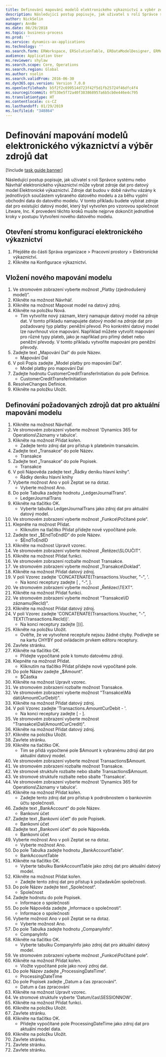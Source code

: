 ```yaml
---
title: Definování mapování modelů elektronického výkaznictví a výběr zdrojů dat
description: Následující postup popisuje, jak uživatel s rolí Správce systému nebo Návrhář elektronického výkaznictví může vybrat zdroje dat pro datový model Elektronické výkaznictví.
author: NickSelin
manager: AnnBe
ms.date: 08/29/2018
ms.topic: business-process
ms.prod: ''
ms.service: dynamics-ax-applications
ms.technology: ''
ms.search.form: ERWorkspace, ERSolutionTable, ERDataModelDesigner, ERModelMappingTable, ERModelMappingDesigner, ERExpressionDesignerFormula
audience: Application User
ms.reviewer: shylaw
ms.search.scope: Core, Operations
ms.search.region: Global
ms.author: nselin
ms.search.validFrom: 2016-06-30
ms.dyn365.ops.version: Version 7.0.0
ms.openlocfilehash: b5f2f2c699514d723f42f5d1fb25724f46dfc4f4
ms.sourcegitcommit: 0f530e5f72a40f383868957a6b5cb0e446e4c795
ms.translationtype: HT
ms.contentlocale: cs-CZ
ms.lasthandoff: 01/29/2019
ms.locfileid: "348864"
---
```

# <a name="define-er-model-mappings-and-select-data-sources-for-them"></a>Definování mapování modelů elektronického výkaznictví a výběr zdrojů dat

[!include [task guide banner](../../includes/task-guide-banner.md)]

Následující postup popisuje, jak uživatel s rolí Správce systému nebo Návrhář elektronického výkaznictví může vybrat zdroje dat pro datový model Elektronické výkaznictví. Zdroje dat budou v době návrhu vázány k jednotlivých součástem vybraného datového modelu a za běhu vyplní obchodní data do datového modelu. V tomto příkladu budete vybírat zdroje dat pro existující datový model, který byl vytvořen pro vzorovou společnost Litware, Inc. K provedení těchto kroků musíte nejprve dokončit jednotlivé kroky v postupu Vytvoření nového datového modelu.


## <a name="open-the-electronic-reporting-configurations-tree"></a>Otevření stromu konfigurací elektronického výkaznictví
1. Přejděte do části Správa organizace > Pracovní prostory > Elektronické výkaznictví.
2. Klikněte na Konfigurace výkaznictví.

## <a name="insert-a-new-model-mapping"></a>Vložení nového mapování modelu
1. Ve stromovém zobrazení vyberte možnost „Platby (zjednodušený model)“.
2. Klikněte na možnost Návrhář.
3. Klikněte na možnost Mapovat model na datový zdroj.
4. Klikněte na položku Nová.
    * Tím vytvoříte nový záznam, který namapuje datový model na zdroje dat. V tomto příkladu namapujete datový model na zdroje dat pro požadovaný typ platby: peněžní převod.     Pro konkrétní datový model lze navrhnout více mapování. Například můžete vytvořit mapování pro různé typy plateb, jako je například pro přímý debet nebo peněžní převody. V tomto příkladu vytvoříte mapování pro peněžní převody.  
5. Zadejte text „Mapování Dal“ do pole Název.
    * Mapování Dal  
6. V poli Popis zadejte „Model platby pro mapování Dal“.
    * Model platby pro mapování Dal  
7. Zadejte hodnotu CustomerCreditTransferInitiation do pole Definice.
    * CustomerCreditTransferInitiation  
8. ResolveChanges Definice.
9. Klikněte na položku Uložit.

## <a name="define-required-data-sources-for-the-current-model-mapping"></a>Definování požadovaných zdrojů dat pro aktuální mapování modelu
1. Klikněte na možnost Návrhář.
2. Ve stromovém zobrazení vyberte možnost 'Dynamics 365 for Operations\Záznamy v tabulce'.
3. Klikněte na možnost Přidat kořen.
    * Zadejte tento zdroj dat pro přístup k platebním transakcím.  
4. Zadejte text „Transakce“ do pole Název.
    * Transakce  
5. Zadejte text „Transakce“ do pole Popisek.
    * Transakce  
6. V poli Nápověda zadejte text „Řádky deníku hlavní knihy“.
    * Řádky deníku hlavní knihy  
7. Vyberte možnost Ano v poli Zeptat se na dotaz.
    * Vyberte možnost Ano.  
8. Do pole Tabulka zadejte hodnotu „LedgerJournalTrans“.
    * LedgerJournalTrans  
9. Klikněte na tlačítko OK.
    * Vyberte tabulku LedgerJournalTrans jako zdroj dat pro aktuální datový model.  
10. Ve stromovém zobrazení vyberte možnost „Funkce\Počítané pole“.
11. Klepněte na možnost Přidat.
    * Kliknutím na tlačítko Přidat přidejte nové vypočítané pole.  
12. Zadejte text „$EndToEndID“ do pole Název.
    * $EndToEndID  
13. Klikněte na možnost Upravit vzorec.
14. Ve stromovém zobrazení vyberte možnost „Řetězec\SLOUČIT“.
15. Klikněte na možnost Přidat funkci.
16. Ve stromovém zobrazení rozbalte možnost Transakce.
17. Ve stromovém zobrazení vyberte možnost „Transakce\Doklad“.
18. Klikněte na možnost Přidat datový zdroj.
19. V poli Vzorec zadejte 'CONCATENATE(Transactions.Voucher, "-", '.
    * Na konci receptury zadejte [ , “-“, ].  
20. Ve stromovém zobrazení vyberte možnost „Řetězec\TEXT“.
21. Klikněte na možnost Přidat funkci.
22. Ve stromovém zobrazení vyberte možnost "Transakce\ID záznamu(RecId)".
23. Klikněte na možnost Přidat datový zdroj.
24. V poli Vzorec zadejte 'CONCATENATE(Transactions.Voucher, "-", TEXT(Transactions.RecId))'.
    * Na konci receptury zadejte [))].  
25. Klikněte na položku Uložit.
    * Ověřte, že ve vytvořené receptuře nejsou žádné chyby. Podívejte se na kartu CHYBY pod ovládacím prvkem editoru receptury.  
26. Zavřete stránku.
27. Klikněte na tlačítko OK.
    * Přidejte vypočítané pole k tomuto datovému zdroji.  
28. Klepněte na možnost Přidat.
    * Kliknutím na tlačítko Přidat přidejte nové vypočítané pole.  
29. Do pole Název zadejte „$Amount“.
    * $Částka  
30. Klikněte na možnost Upravit vzorec.
31. Ve stromovém zobrazení rozbalte možnost Transakce.
32. Ve stromovém zobrazení vyberte možnost "Transakce\Má dáti(AmountCurDebit)".
33. Klikněte na možnost Přidat datový zdroj.
34. V poli Vzorec zadejte 'Transactions.AmountCurDebit - '.
    * Na konci receptury zadejte [ - ].  
35. Ve stromovém zobrazení vyberte možnost "Transakce\Dal(AmountCurCredit)".
36. Klikněte na možnost Přidat datový zdroj.
37. Klikněte na položku Uložit.
38. Zavřete stránku.
39. Klikněte na tlačítko OK.
    * Tím se přidá vypočtené pole $Amount k vybranému zdroji dat pro aktuální datový model.  
40. Ve stromovém zobrazení vyberte možnost Transactions\$Amount.
41. Ve stromovém zobrazení rozbalte možnost Transakce.
42. Ve stromové struktuře rozbalte nebo sbalte Transactions\$Amount.
43. Ve stromové struktuře rozbalte nebo sbalte 'Transakce'.
44. Ve stromovém zobrazení vyberte možnost 'Dynamics 365 for Operations\Záznamy v tabulce'.
45. Klikněte na možnost Přidat kořen.
    * Zadejte tento zdroj dat pro přístup k podrobnostem o bankovním účtu společnosti.  
46. Zadejte text „BankAccount“ do pole Název.
    * Bankovní účet  
47. Zadejte text „Bankovní účet“ do pole Popisek.
    * Bankovní účet  
48. Zadejte text „Bankovní účet“ do pole Nápověda.
    * Bankovní účet  
49. Vyberte možnost Ano v poli Zeptat se na dotaz.
    * Vyberte možnost Ano.  
50. Do pole Tabulka zadejte hodnotu „BankAccountTable“.
    * BankAccountTable  
51. Klikněte na tlačítko OK.
    * Vyberte tabulku BankAccountTable jako zdroj dat pro aktuální datový model.  
52. Klikněte na možnost Přidat kořen.
    * Zadejte tento zdroj dat pro přístup k požadavkům společnosti.  
53. Do pole Název zadejte text „Společnost“.
    * Společnost  
54. Zadejte hodnotu do pole Popisek.
    * Informace o společnosti  
55. Do pole Nápověda zadejte „Informace o společnosti“.
    * Informace o společnosti  
56. Vyberte možnost Ano v poli Zeptat se na dotaz.
    * Vyberte možnost Ano.  
57. Do pole Tabulka zadejte hodnotu „CompanyInfo“.
    * CompanyInfo  
58. Klikněte na tlačítko OK.
    * Vyberte tabulku CompanyInfo jako zdroj dat pro aktuální datový model.  
59. Ve stromovém zobrazení vyberte možnost „Funkce\Počítané pole“.
60. Klikněte na možnost Přidat kořen.
    * Vložte vypočítané pole jako nový zdroj dat.  
61. Do pole Název zadejte „ProcessingDateTime“.
    * ProcessingDateTime  
62. Do pole Popisek zadejte „Datum a čas zpracování“.
    * Datum a čas zpracování  
63. Klikněte na možnost Upravit vzorec.
64. Ve stromové struktuře vyberte 'Datum/čas\SESSIONNOW'.
65. Klikněte na možnost Přidat funkci.
66. Klikněte na položku Uložit.
67. Zavřete stránku.
68. Klikněte na tlačítko OK.
    * Přidejte vypočítané pole ProcessingDateTime jako zdroj dat pro aktuální model data.  
69. Klikněte na položku Uložit.
70. Zavřete stránku.
71. Zavřete stránku.
72. Zavřete stránku.

